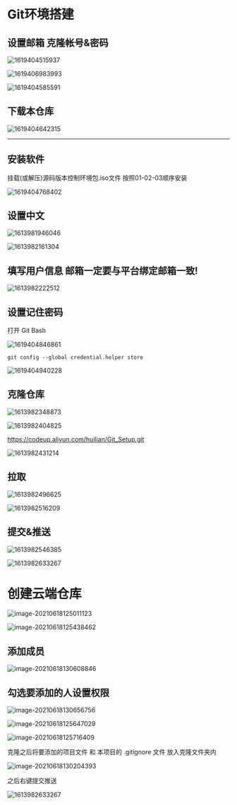 # Git环境搭建

## 设置邮箱 克隆帐号&密码

![1619404515937](Image/1619404515937.png)

![1619406983993](Image/1619406983993.png)

![1619404585591](Image/1619404585591.png)



## 下载本仓库

![1619404642315](Image/1619404642315.png)

---

## 安装软件

挂载(或解压)源码版本控制环境包.iso文件 按照01-02-03顺序安装

![1619404768402](Image/1619404768402.png)



## 设置中文

![1613981946046](./Image/1613981946046.png)

![1613982161304](Image/1613982161304.png)

## 填写用户信息 邮箱一定要与平台绑定邮箱一致!

![1613982222512](Image/1613982222512.png)



## 设置记住密码

打开 Git Bash

![1619404846861](Image/1619404846861.png)

``` Shell
git config --global credential.helper store
```

![1619404940228](Image/1619404940228.png)

## 克隆仓库

![1613982348873](Image/1613982348873.png)

![1613982404825](Image/1613982404825.png)

https://codeup.aliyun.com/huilian/Git_Setup.git

![1613982431214](Image/1613982431214.png)





## 拉取

![1613982496625](Image/1613982496625.png)

![1613982516209](Image/1613982516209.png)

## 提交&推送

![1613982546385](Image/1613982546385.png)

![1613982633267](Image/1613982633267.png)



# 创建云端仓库

 ![image-20210618125011123](Image/image-20210618125011123.png)

  ![image-20210618125438462](Image/image-20210618125124069.png)

## 添加成员

![image-20210618130608846](Image/image-20210618130608846.png)

## 勾选要添加的人设置权限

 ![image-20210618130656756](Image/image-20210618130656756.png)

![image-20210618125647029](Image/image-20210618125647029.png)

 ![image-20210618125716409](Image/image-20210618125716409.png)

克隆之后将要添加的项目文件 和 本项目的 .gitignore 文件 放入克隆文件夹内

 ![image-20210618130204393](Image/image-20210618130204393.png)

之后右键提交推送

 ![1613982633267](Image/1613982633267-1623992468884.png)
